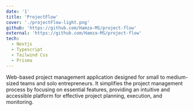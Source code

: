 ```yaml
---
date: '1'
title: 'ProjectFlow'
cover: './projectFlow-light.png'
github: 'https://github.com/Hamza-MS/project-flow'
external: 'https://github.com/Hamza-MS/project-flow'
tech:
  - Nextjs
  - Typescript
  - Tailwind Css
  - Prisma
---
```


Web-based project management application designed for small to medium-sized teams and solo entrepreneurs. It simplifies
the project management process by focusing on essential features, providing an intuitive and accessible platform for
effective project planning, execution, and monitoring.
